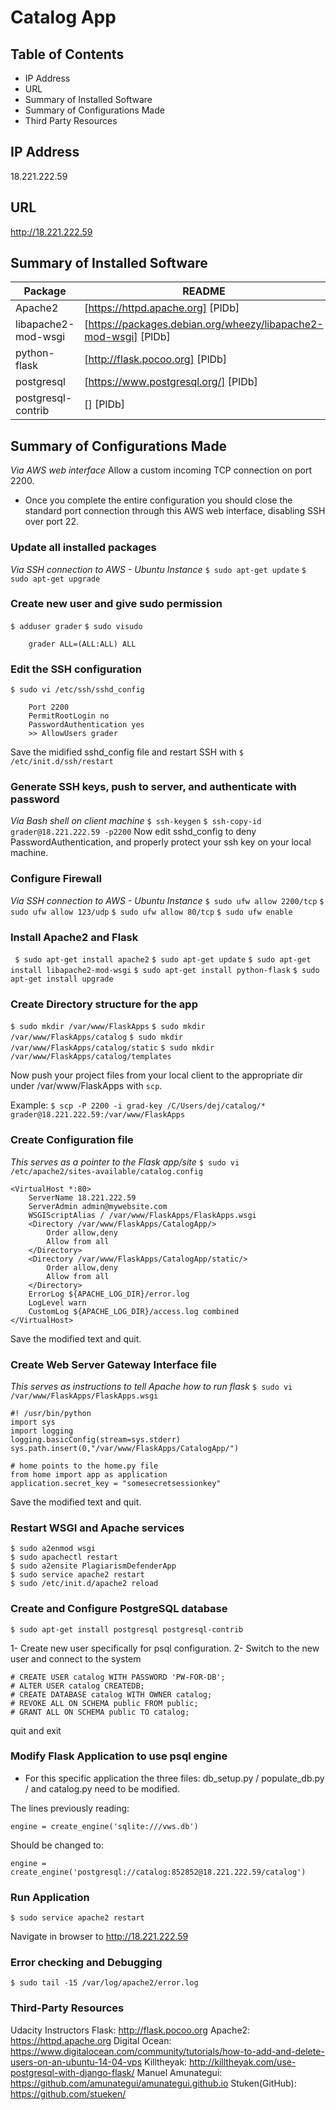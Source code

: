 # Catalog App
## Table of Contents
- IP Address
- URL
- Summary of Installed Software
- Summary of Configurations Made
- Third Party Resources

## IP Address
18.221.222.59

## URL
http://18.221.222.59

## Summary of Installed Software
| Package | README |
| ------ | ------ |
| Apache2 | [https://httpd.apache.org] [PlDb] |
| libapache2-mod-wsgi | [https://packages.debian.org/wheezy/libapache2-mod-wsgi] [PlDb] |
| python-flask | [http://flask.pocoo.org] [PlDb] |
| postgresql | [https://www.postgresql.org/] [PlDb] |
| postgresql-contrib | [] [PlDb] |


## Summary of Configurations Made
*Via AWS web interface*
Allow a custom incoming TCP connection on port 2200. 
- Once you complete the entire configuration you should close the standard port connection through this AWS web interface, disabling SSH over port 22. 

### Update all installed packages
*Via SSH connection to AWS - Ubuntu Instance*
`$ sudo apt-get update`
`$ sudo apt-get upgrade`

### Create new user and give sudo permission 
`$ adduser grader`
`$ sudo visudo`
        
        grader ALL=(ALL:ALL) ALL

### Edit the SSH configuration
`$ sudo vi /etc/ssh/sshd_config`

        Port 2200
        PermitRootLogin no
        PasswordAuthentication yes
        >> AllowUsers grader
Save the midified sshd_config file and restart SSH with `$ /etc/init.d/ssh/restart`
### Generate SSH keys, push to server, and authenticate with password
*Via Bash shell on client machine*
`$ ssh-keygen`
`$ ssh-copy-id grader@18.221.222.59 -p2200`
Now edit sshd_config to deny PasswordAuthentication, and properly protect your ssh key on your local machine.
### Configure Firewall
*Via SSH connection to AWS - Ubuntu Instance*
`$ sudo ufw allow 2200/tcp`
`$ sudo ufw allow 123/udp`
`$ sudo ufw allow 80/tcp`
`$ sudo ufw enable`
### Install Apache2 and Flask
` $ sudo apt-get install apache2`
`$ sudo apt-get update`
`$ sudo apt-get install libapache2-mod-wsgi`
`$ sudo apt-get install python-flask`
`$ sudo apt-get install upgrade`

### Create Directory structure for the app
`$ sudo mkdir /var/www/FlaskApps`
`$ sudo mkdir /var/www/FlaskApps/catalog`
`$ sudo mkdir /var/www/FlaskApps/catalog/static`
`$ sudo mkdir /var/www/FlaskApps/catalog/templates`

Now push your project files from your local client to the appropriate dir under /var/www/FlaskApps with `scp`.

Example: `$ scp -P 2200 -i grad-key /C/Users/dej/catalog/* grader@18.221.222.59:/var/www/FlaskApps`
### Create Configuration file 
*This serves as a pointer to the Flask app/site*
`$ sudo vi /etc/apache2/sites-available/catalog.config`
    
    <VirtualHost *:80>
        ServerName 18.221.222.59
        ServerAdmin admin@mywebsite.com
        WSGIScriptAlias / /var/www/FlaskApps/FlaskApps.wsgi
        <Directory /var/www/FlaskApps/CatalogApp/>
            Order allow,deny
            Allow from all
        </Directory>
        <Directory /var/www/FlaskApps/CatalogApp/static/>
            Order allow,deny
            Allow from all
        </Directory>
        ErrorLog ${APACHE_LOG_DIR}/error.log
        LogLevel warn
        CustomLog ${APACHE_LOG_DIR}/access.log combined
    </VirtualHost>
Save the modified text and quit.
### Create Web Server Gateway Interface file 
*This serves as instructions to tell Apache how to run flask*
`$ sudo vi /var/www/FlaskApps/FlaskApps.wsgi`

    #! /usr/bin/python
    import sys
    import logging
    logging.basicConfig(stream=sys.stderr)
    sys.path.insert(0,"/var/www/FlaskApps/CatalogApp/")

    # home points to the home.py file
    from home import app as application
    application.secret_key = "somesecretsessionkey"

Save the modified text and quit.
### Restart WSGI and Apache services

    $ sudo a2enmod wsgi
    $ sudo apachectl restart
    $ sudo a2ensite PlagiarismDefenderApp
    $ sudo service apache2 restart
    $ sudo /etc/init.d/apache2 reload
### Create and Configure PostgreSQL database
`$ sudo apt-get install postgresql postgresql-contrib`

1- Create new user specifically for psql configuration.
2- Switch to the new user and connect to the system

    # CREATE USER catalog WITH PASSWORD 'PW-FOR-DB';
    # ALTER USER catalog CREATEDB;
    # CREATE DATABASE catalog WITH OWNER catalog;
    # REVOKE ALL ON SCHEMA public FROM public;
    # GRANT ALL ON SCHEMA public TO catalog;
quit and exit
### Modify Flask Application to use psql engine
 - For this specific application the three files: db_setup.py / populate_db.py / and catalog.py need to be modified.

The lines previously reading:

    engine = create_engine('sqlite:///vws.db')
    
Should be changed to:

    engine = create_engine('postgresql://catalog:852852@18.221.222.59/catalog')

### Run Application
`$ sudo service apache2 restart`

Navigate in browser to http://18.221.222.59
### Error checking and Debugging
`$ sudo tail -15 /var/log/apache2/error.log`

### Third-Party Resources
Udacity Instructors
Flask:
http://flask.pocoo.org
Apache2:
https://httpd.apache.org
Digital Ocean:
https://www.digitalocean.com/community/tutorials/how-to-add-and-delete-users-on-an-ubuntu-14-04-vps
Killtheyak:
http://killtheyak.com/use-postgresql-with-django-flask/
Manuel Amunategui:
https://github.com/amunategui/amunategui.github.io
Stuken(GitHub):
https://github.com/stueken/
